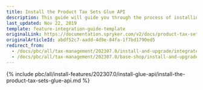 ```yaml
---
title: Install the Product Tax Sets Glue API
description: This guide will guide you through the process of installing and configuring the Product Tax Sets API feature in your project.
last_updated: Nov 22, 2019
template: feature-integration-guide-template
originalLink: https://documentation.spryker.com/v2/docs/product-tax-sets-api-feature-integration-201903
originalArticleId: abdf52c7-aadd-4d9e-84fa-1f7bd1790ed5
redirect_from:
  - /docs/pbc/all/tax-management/202307.0/install-and-upgrade/integrate-the-product-tax-sets-glue-api.html
  - /docs/pbc/all/tax-management/202307.0/base-shop/install-and-upgrade/install-the-product-tax-sets-glue-api.html
---
```


{% include pbc/all/install-features/202307.0/install-glue-api/install-the-product-tax-sets-glue-api.md %} <!-- To edit, see /_includes/pbc/all/install-features/202307.0/install-glue-api/install-the-product-tax-sets-glue-api.md -->
